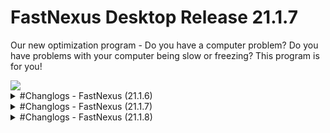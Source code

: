 # FastNexus Desktop Release 21.1.7
Our new optimization program - Do you have a computer problem? Do you have problems with your computer being slow or freezing? This program is for you!

<img src="https://everblack.xyz/img/fast1.gif"/>

<details><summary> #Changlogs - FastNexus (21.1.6) </summary>
 
        ► Login API updates (auth.gg)
        ► Auto-update implemtations
        ► Improvement of FastNexus GUI
        ► Implementation of a revert system
        ► Set up of a restoration point, and a backup registry
        ► Complete change of scripts (Cleaner, Windows)
        ► Implementation of the new script (Discord)
        ► Implementation of a support system.
</details>
                     
<details><summary> #Changlogs - FastNexus (21.1.7) </summary>
       
        ► Added Latest Driver NVIDIA
        ► Added NVIDIA Inspector (1.9.8.1)
        ► Added Profile NVIDIA Inspector (All Games)
        ► Added NVSlimmer v0.11
        ► Added BCDEdit
        ► Added Device Cleaner
        ► Added Install Package (C++, DirectX)
        ► Added Mode MSI (V3)
        ► Added AdwCleaner (Delete Malware)
        ► Added ProgressBar for Install NVIDIA Driver
        ► Added Disable USB Power Savings
        ► GUI setting
</details>

<details><summary> #Changlogs - FastNexus (21.1.8) </summary>
    
        ► Added Latest Driver NVIDIA (516.94 whql)
        ► Change the "Win32PrioritySeparation" setting to 26.
        ► Auto-Updater Downloads to the desktop.
        ► Removed KBoost
        ► GUI Revamp

</details>
                                          
